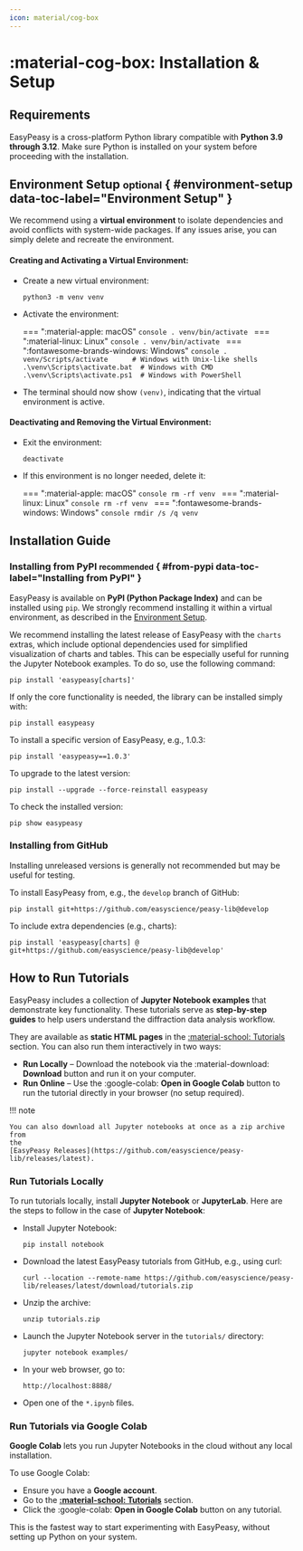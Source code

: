 ```yaml
---
icon: material/cog-box
---
```


# :material-cog-box: Installation & Setup

## Requirements

EasyPeasy is a cross-platform Python library compatible with **Python
3.9 through 3.12**. Make sure Python is
installed on your system before proceeding with the installation.

## Environment Setup <small>optional</small> { #environment-setup data-toc-label="Environment Setup" }

We recommend using a **virtual environment** to isolate dependencies and avoid
conflicts with system-wide packages. If any issues arise, you can simply delete
and recreate the environment.

#### Creating and Activating a Virtual Environment:

- Create a new virtual environment:
  ```console
  python3 -m venv venv
  ```
<!-- prettier-ignore-start -->
- Activate the environment:

    === ":material-apple: macOS"
        ```console
        . venv/bin/activate
        ```
    === ":material-linux: Linux"
        ```console
        . venv/bin/activate
        ```
    === ":fontawesome-brands-windows: Windows"
        ```console
        . venv/Scripts/activate      # Windows with Unix-like shells
        .\venv\Scripts\activate.bat  # Windows with CMD
        .\venv\Scripts\activate.ps1  # Windows with PowerShell
        ```
<!-- prettier-ignore-end -->
- The terminal should now show `(venv)`, indicating that the virtual
  environment is active.

#### Deactivating and Removing the Virtual Environment:

- Exit the environment:
  ```console
  deactivate
  ```
<!-- prettier-ignore-start -->
- If this environment is no longer needed, delete it:

    === ":material-apple: macOS"
        ```console
        rm -rf venv
        ```
    === ":material-linux: Linux"
        ```console
        rm -rf venv
        ```
    === ":fontawesome-brands-windows: Windows"
        ```console
        rmdir /s /q venv
        ```
<!-- prettier-ignore-end -->

## Installation Guide

### Installing from PyPI <small>recommended</small> { #from-pypi data-toc-label="Installing from PyPI" }

EasyPeasy is available on **PyPI (Python Package Index)** and
can be installed using `pip`. We strongly recommend installing it within a virtual
environment, as described in the [Environment Setup](#environment-setup).

We recommend installing the latest release of EasyPeasy with the
`charts` extras, which include optional dependencies used for simplified
visualization of charts and tables. This can be especially useful for running
the Jupyter Notebook examples. To do so, use the following command:

```console
pip install 'easypeasy[charts]'
```

If only the core functionality is needed, the library can be installed simply
with:

```console
pip install easypeasy
```

To install a specific version of EasyPeasy, e.g., 1.0.3:

```console
pip install 'easypeasy==1.0.3'
```

To upgrade to the latest version:

```console
pip install --upgrade --force-reinstall easypeasy
```

To check the installed version:

```console
pip show easypeasy
```

### Installing from GitHub

Installing unreleased versions is generally not recommended but may be useful
for testing.

To install EasyPeasy from, e.g., the `develop` branch of GitHub:

```console
pip install git+https://github.com/easyscience/peasy-lib@develop
```

To include extra dependencies (e.g., charts):

```console
pip install 'easypeasy[charts] @ git+https://github.com/easyscience/peasy-lib@develop'
```

## How to Run Tutorials

EasyPeasy includes a collection of **Jupyter Notebook examples** that
demonstrate key functionality. These tutorials serve as
**step-by-step guides** to help users understand the diffraction data analysis
workflow.

They are available as **static HTML pages** in the
[:material-school: Tutorials](../tutorials/index.md) section. You can also run
them interactively in two ways:

- **Run Locally** – Download the notebook via the
  :material-download: **Download** button and run it on your computer.
- **Run Online** – Use the :google-colab: **Open in Google Colab**
  button to run the tutorial directly in your browser (no setup required).

!!! note

    You can also download all Jupyter notebooks at once as a zip archive from
    the
    [EasyPeasy Releases](https://github.com/easyscience/peasy-lib/releases/latest).

### Run Tutorials Locally

To run tutorials locally, install **Jupyter Notebook** or **JupyterLab**.
Here are the steps to follow in the case of **Jupyter Notebook**:

- Install Jupyter Notebook:
  ```console
  pip install notebook
  ```
- Download the latest EasyPeasy tutorials from GitHub, e.g.,
  using curl:
  ```console
  curl --location --remote-name https://github.com/easyscience/peasy-lib/releases/latest/download/tutorials.zip
  ```
- Unzip the archive:
  ```console
  unzip tutorials.zip
  ```
- Launch the Jupyter Notebook server in the `tutorials/` directory:
  ```console
  jupyter notebook examples/
  ```
- In your web browser, go to:
  ```console
  http://localhost:8888/
  ```
- Open one of the `*.ipynb` files.

### Run Tutorials via Google Colab

**Google Colab** lets you run Jupyter Notebooks in the cloud without any
local installation.

To use Google Colab:

- Ensure you have a **Google account**.
- Go to the
  **[:material-school: Tutorials](../tutorials/index.md)** section.
- Click the :google-colab: **Open in Google Colab** button on any tutorial.

This is the fastest way to start experimenting with EasyPeasy, without
setting up Python on your system.
